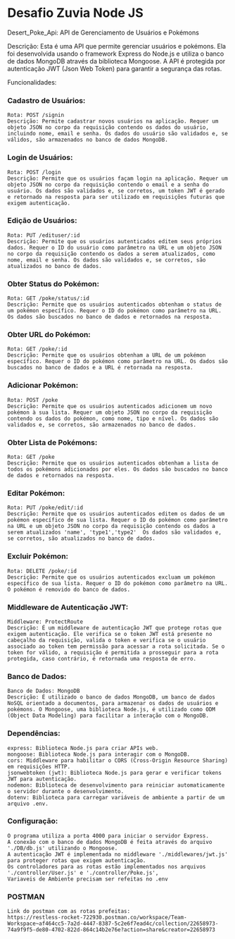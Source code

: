 # Desafio Zuvia Node JS

Desert_Poke_Api: API de Gerenciamento de Usuários e Pokémons

Descrição:
Esta é uma API que permite gerenciar usuários e pokémons. Ela foi desenvolvida usando o framework Express do Node.js e utiliza o banco de dados MongoDB através da biblioteca Mongoose. A API é protegida por autenticação JWT (Json Web Token) para garantir a segurança das rotas.

Funcionalidades:

### Cadastro de Usuários:

    Rota: POST /signin
    Descrição: Permite cadastrar novos usuários na aplicação. Requer um objeto JSON no corpo da requisição contendo os dados do usuário, incluindo nome, email e senha. Os dados do usuário são validados e, se válidos, são armazenados no banco de dados MongoDB.

### Login de Usuários:

    Rota: POST /login
    Descrição: Permite que os usuários façam login na aplicação. Requer um objeto JSON no corpo da requisição contendo o email e a senha do usuário. Os dados são validados e, se corretos, um token JWT é gerado e retornado na resposta para ser utilizado em requisições futuras que exigem autenticação.

### Edição de Usuários:

    Rota: PUT /edituser/:id
    Descrição: Permite que os usuários autenticados editem seus próprios dados. Requer o ID do usuário como parâmetro na URL e um objeto JSON no corpo da requisição contendo os dados a serem atualizados, como nome, email e senha. Os dados são validados e, se corretos, são atualizados no banco de dados.

### Obter Status do Pokémon:

    Rota: GET /poke/status/:id
    Descrição: Permite que os usuários autenticados obtenham o status de um pokémon específico. Requer o ID do pokémon como parâmetro na URL. Os dados são buscados no banco de dados e retornados na resposta.

### Obter URL do Pokémon:

    Rota: GET /poke/:id
    Descrição: Permite que os usuários obtenham a URL de um pokémon específico. Requer o ID do pokémon como parâmetro na URL. Os dados são buscados no banco de dados e a URL é retornada na resposta.

### Adicionar Pokémon:

    Rota: POST /poke
    Descrição: Permite que os usuários autenticados adicionem um novo pokémon à sua lista. Requer um objeto JSON no corpo da requisição contendo os dados do pokémon, como nome, tipo e nível. Os dados são validados e, se corretos, são armazenados no banco de dados.

### Obter Lista de Pokémons:

    Rota: GET /poke
    Descrição: Permite que os usuários autenticados obtenham a lista de todos os pokémons adicionados por eles. Os dados são buscados no banco de dados e retornados na resposta.

###  Editar Pokémon:

    Rota: PUT /poke/edit/:id
    Descrição: Permite que os usuários autenticados editem os dados de um pokémon específico de sua lista. Requer o ID do pokémon como parâmetro na URL e um objeto JSON no corpo da requisição contendo os dados a serem atualizados 'name', 'type1','type2'  Os dados são validados e, se corretos, são atualizados no banco de dados.

### Excluir Pokémon:

    Rota: DELETE /poke/:id
    Descrição: Permite que os usuários autenticados excluam um pokémon específico de sua lista. Requer o ID do pokémon como parâmetro na URL. O pokémon é removido do banco de dados.

### Middleware de Autenticação JWT:

    Middleware: ProtectRoute
    Descrição: É um middleware de autenticação JWT que protege rotas que exigem autenticação. Ele verifica se o token JWT está presente no cabeçalho da requisição, valida o token e verifica se o usuário associado ao token tem permissão para acessar a rota solicitada. Se o token for válido, a requisição é permitida a prosseguir para a rota protegida, caso contrário, é retornada uma resposta de erro.

### Banco de Dados:

    Banco de Dados: MongoDB
    Descrição: É utilizado o banco de dados MongoDB, um banco de dados NoSQL orientado a documentos, para armazenar os dados de usuários e pokémons. O Mongoose, uma biblioteca Node.js, é utilizado como ODM (Object Data Modeling) para facilitar a interação com o MongoDB.

### Dependências:

    express: Biblioteca Node.js para criar APIs web.
    mongoose: Biblioteca Node.js para interagir com o MongoDB.
    cors: Middleware para habilitar o CORS (Cross-Origin Resource Sharing) em requisições HTTP.
    jsonwebtoken (jwt): Biblioteca Node.js para gerar e verificar tokens JWT para autenticação.
    nodemon: Biblioteca de desenvolvimento para reiniciar automaticamente o servidor durante o desenvolvimento.
    dotenv: Biblioteca para carregar variáveis de ambiente a partir de um arquivo .env.

### Configuração:

    O programa utiliza a porta 4000 para iniciar o servidor Express.
    A conexão com o banco de dados MongoDB é feita através do arquivo './DB/db.js' utilizando o Mongoose.
    A autenticação JWT é implementada no middleware './middlewares/jwt.js' para proteger rotas que exigem autenticação.
    Os controladores para as rotas estão implementados nos arquivos './controller/User.js' e './controller/Poke.js',
    Variaveis de Ambiente precisam ser refeitas no .env

### POSTMAN

    Link do postman com as rotas prefeitas:
    https://restless-rocket-722930.postman.co/workspace/Team-Workspace~af464cc5-7a2d-4447-8387-5c2e6f7ead4c/collection/22658973-74a9f9f5-de80-4702-822d-864c14b2e76e?action=share&creator=22658973
